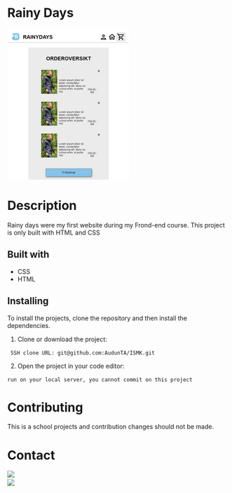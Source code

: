 # Rainy Days

![The PlantSpire homepage](https://github.com/AudunTA/RainyDays/blob/main/rainy.png "Logo")



# Description
Rainy days were my first website during my Frond-end course. This project is only built with HTML and CSS

## Built with

* CSS
* HTML


## Installing

To install the projects, clone the repository and then install the dependencies.

1. Clone or download the project:
 ```
  SSH clone URL: git@github.com:AudunTA/ISMK.git
 ```
2. Open the project in your code editor:
```
run on your local server, you cannot commit on this project
```

# Contributing
This is a school projects and contribution changes should not be made.


# Contact

[![](https://img.shields.io/badge/GitHub-100000?style=for-the-badge&logo=github&logoColor=white)](https://github.com/AudunTA) <br />
[![](https://img.shields.io/badge/LinkedIn-0077B5?style=for-the-badge&logo=linkedin&logoColor=white)](https://www.linkedin.com/in/audun-thompson-anderssen-79b3b3222/)




